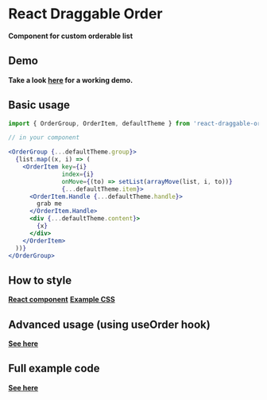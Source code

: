 # React Draggable Order

**Component for custom orderable list**

## Demo
**Take a look [here](https://piratehacker.github.io/react-draggable-order) for a working demo.**

## Basic usage

```jsx
import { OrderGroup, OrderItem, defaultTheme } from 'react-draggable-order';

// in your component

<OrderGroup {...defaultTheme.group}>
  {list.map((x, i) => (
    <OrderItem key={i}
               index={i}
               onMove={(to) => setList(arrayMove(list, i, to))}
               {...defaultTheme.item}>
      <OrderItem.Handle {...defaultTheme.handle}>
        grab me
      </OrderItem.Handle>
      <div {...defaultTheme.content}>
        {x}
      </div>
    </OrderItem>
  ))}
</OrderGroup>
```

## How to style

**[React component](https://github.com/piratehacker/react-draggable-order/tree/master/example/Customized.tsx)**
**[Example CSS](https://github.com/piratehacker/react-draggable-order/tree/master/example/customStyle.css)**

## Advanced usage (using useOrder hook)
**[See here](https://github.com/piratehacker/react-draggable-order/tree/master/example)**

## Full example code
**[See here](https://github.com/piratehacker/react-draggable-order/tree/master/example)**
